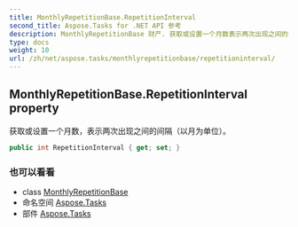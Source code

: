 ```yaml
---
title: MonthlyRepetitionBase.RepetitionInterval
second_title: Aspose.Tasks for .NET API 参考
description: MonthlyRepetitionBase 财产. 获取或设置一个月数表示两次出现之间的间隔以月为单位
type: docs
weight: 10
url: /zh/net/aspose.tasks/monthlyrepetitionbase/repetitioninterval/
---
```

## MonthlyRepetitionBase.RepetitionInterval property

获取或设置一个月数，表示两次出现之间的间隔（以月为单位）。

```csharp
public int RepetitionInterval { get; set; }
```

### 也可以看看

* class [MonthlyRepetitionBase](../)
* 命名空间 [Aspose.Tasks](../../monthlyrepetitionbase/)
* 部件 [Aspose.Tasks](../../../)



